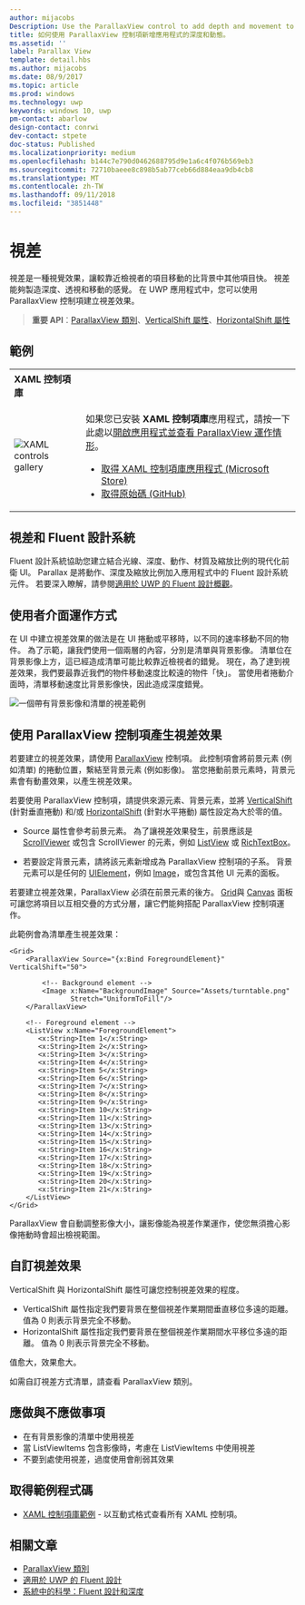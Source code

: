 ```yaml
---
author: mijacobs
Description: Use the ParallaxView control to add depth and movement to your app.
title: 如何使用 ParallaxView 控制項新增應用程式的深度和動態。
ms.assetid: ''
label: Parallax View
template: detail.hbs
ms.author: mijacobs
ms.date: 08/9/2017
ms.topic: article
ms.prod: windows
ms.technology: uwp
keywords: windows 10, uwp
pm-contact: abarlow
design-contact: conrwi
dev-contact: stpete
doc-status: Published
ms.localizationpriority: medium
ms.openlocfilehash: b144c7e790d0462688795d9e1a6c4f076b569eb3
ms.sourcegitcommit: 72710baeee8c898b5ab77ceb66d884eaa9db4cb8
ms.translationtype: MT
ms.contentlocale: zh-TW
ms.lasthandoff: 09/11/2018
ms.locfileid: "3851448"
---
```

# <a name="parallax"></a>視差

視差是一種視覺效果，讓較靠近檢視者的項目移動的比背景中其他項目快。 視差能夠製造深度、透視和移動的感覺。 在 UWP 應用程式中，您可以使用 ParallaxView 控制項建立視差效果。  

> **重要 API**：[ParallaxView 類別](https://docs.microsoft.com/uwp/api/Windows.UI.Xaml.Controls.Parallaxview)、[VerticalShift 屬性](https://docs.microsoft.com/uwp/api/Windows.UI.Xaml.Controls.Parallaxview.VerticalShift)、[HorizontalShift 屬性](https://docs.microsoft.com/uwp/api/Windows.UI.Xaml.Controls.Parallaxview.HorizontalShift)

## <a name="examples"></a>範例

<table>
<th align="left">XAML 控制項庫<th>
<tr>
<td><img src="images/xaml-controls-gallery-sm.png" alt="XAML controls gallery"></img></td>
<td>
    <p>如果您已安裝 <strong style="font-weight: semi-bold">XAML 控制項庫</strong>應用程式，請按一下此處以<a href="xamlcontrolsgallery:/item/ParallaxView">開啟應用程式並查看 ParallaxView 運作情形</a>。</p>
    <ul>
    <li><a href="https://www.microsoft.com/store/productId/9MSVH128X2ZT">取得 XAML 控制項庫應用程式 (Microsoft Store)</a></li>
    <li><a href="https://github.com/Microsoft/Windows-universal-samples/tree/master/Samples/XamlUIBasics">取得原始碼 (GitHub)</a></li>
    </ul>
</td>
</tr>
</table>

## <a name="parallax-and-the-fluent-design-system"></a>視差和 Fluent 設計系統

 Fluent 設計系統協助您建立結合光線、深度、動作、材質及縮放比例的現代化前衛 UI。 Parallax 是將動作、深度及縮放比例加入應用程式中的 Fluent 設計系統元件。 若要深入瞭解，請參閱[適用於 UWP 的 Fluent 設計概觀](../fluent-design-system/index.md)。

## <a name="how-it-works-in-a-user-interface"></a>使用者介面運作方式

在 UI 中建立視差效果的做法是在 UI 捲動或平移時，以不同的速率移動不同的物件。 <!-- Parallax is an important tool in adding depth to applications along with other techniques like transition animations, perspective tilt, and layering. --> 為了示範，讓我們使用一個兩層的內容，分別是清單與背景影像。  清單位在背景影像上方，這已經造成清單可能比較靠近檢視者的錯覺。  現在，為了達到視差效果，我們要最靠近我們的物件移動速度比較遠的物件「快」。  當使用者捲動介面時，清單移動速度比背景影像快，因此造成深度錯覺。

 ![一個帶有背景影像和清單的視差範例](images/_Parallax_v2.gif)

 
## <a name="using-the-parallaxview-control-to-create-a-parallax-effect"></a>使用 ParallaxView 控制項產生視差效果

若要建立的視差效果，請使用 [ParallaxView](https://docs.microsoft.com/uwp/api/Windows.UI.Xaml.Controls.Parallaxview) 控制項。 此控制項會將前景元素 (例如清單) 的捲動位置，繫結至背景元素 (例如影像)。 當您捲動前景元素時，背景元素會有動畫效果，以產生視差效果。 

若要使用 ParallaxView 控制項，請提供來源元素、背景元素，並將 [VerticalShift](https://docs.microsoft.com/uwp/api/Windows.UI.Xaml.Controls.Parallaxview.VerticalShift) (針對垂直捲動) 和/或 [HorizontalShift](https://docs.microsoft.com/uwp/api/Windows.UI.Xaml.Controls.Parallaxview.HorizontalShift) (針對水平捲動) 屬性設定為大於零的值。 
* Source 屬性會參考前景元素。 為了讓視差效果發生，前景應該是 [ScrollViewer](https://docs.microsoft.com/en-us/uwp/api/Windows.UI.Xaml.Controls.ScrollViewer) 或包含 ScrollViewer 的元素，例如 [ListView](https://docs.microsoft.com/en-us/uwp/api/windows.ui.xaml.controls.listview) 或 [RichTextBox](https://docs.microsoft.com/en-us/uwp/api/Windows.UI.Xaml.Controls.RichEditBox)。 

* 若要設定背景元素，請將該元素新增成為 ParallaxView 控制項的子系。 背景元素可以是任何的 [UIElement](https://docs.microsoft.com/en-us/uwp/api/windows.ui.xaml.uielement)，例如 [Image](https://docs.microsoft.com/en-us/uwp/api/Windows.UI.Xaml.Controls.Image)，或包含其他 UI 元素的面板。 

若要建立視差效果，ParallaxView 必須在前景元素的後方。 [Grid](https://docs.microsoft.com/en-us/uwp/api/windows.ui.xaml.controls.grid)與 [Canvas](https://docs.microsoft.com/en-us/uwp/api/windows.ui.xaml.controls.canvas) 面板可讓您將項目以互相交疊的方式分層，讓它們能夠搭配 ParallaxView 控制項運作。  

此範例會為清單產生視差效果：
 
```xaml
<Grid>
    <ParallaxView Source="{x:Bind ForegroundElement}" VerticalShift="50"> 
    
        <!-- Background element --> 
        <Image x:Name="BackgroundImage" Source="Assets/turntable.png"
               Stretch="UniformToFill"/>
    </ParallaxView>
    
    <!-- Foreground element -->
    <ListView x:Name="ForegroundElement">
       <x:String>Item 1</x:String> 
       <x:String>Item 2</x:String> 
       <x:String>Item 3</x:String> 
       <x:String>Item 4</x:String> 
       <x:String>Item 5</x:String>  
       <x:String>Item 6</x:String> 
       <x:String>Item 7</x:String> 
       <x:String>Item 8</x:String> 
       <x:String>Item 9</x:String> 
       <x:String>Item 10</x:String>     
       <x:String>Item 11</x:String> 
       <x:String>Item 13</x:String> 
       <x:String>Item 14</x:String> 
       <x:String>Item 15</x:String> 
       <x:String>Item 16</x:String>     
       <x:String>Item 17</x:String> 
       <x:String>Item 18</x:String> 
       <x:String>Item 19</x:String> 
       <x:String>Item 20</x:String> 
       <x:String>Item 21</x:String>        
    </ListView>
</Grid>
``` 

ParallaxView 會自動調整影像大小，讓影像能為視差作業運作，使您無須擔心影像捲動時會超出檢視範圍。

## <a name="customizing-the-parallax-effect"></a>自訂視差效果 

VerticalShift 與 HorizontalShift 屬性可讓您控制視差效果的程度。

* VerticalShift 屬性指定我們要背景在整個視差作業期間垂直移位多遠的距離。 值為 0 則表示背景完全不移動。
* HorizontalShift 屬性指定我們要背景在整個視差作業期間水平移位多遠的距離。 值為 0 則表示背景完全不移動。

值愈大，效果愈大。 

如需自訂視差方式清單，請查看 ParallaxView 類別。 

## <a name="dos-and-donts"></a>應做與不應做事項

- 在有背景影像的清單中使用視差
- 當 ListViewItems 包含影像時，考慮在 ListViewItems 中使用視差
- 不要到處使用視差，過度使用會削弱其效果

## <a name="get-the-sample-code"></a>取得範例程式碼

- [XAML 控制項庫範例](https://github.com/Microsoft/Windows-universal-samples/tree/master/Samples/XamlUIBasics) - 以互動式格式查看所有 XAML 控制項。

## <a name="related-articles"></a>相關文章

- [ParallaxView 類別](https://docs.microsoft.com/uwp/api/Windows.UI.Xaml.Controls.Parallaxview) 
- [適用於 UWP 的 Fluent 設計](../fluent-design-system/index.md)
- [系統中的科學：Fluent 設計和深度](https://medium.com/microsoft-design/science-in-the-system-fluent-design-and-depth-fb6d0f23a53f)
